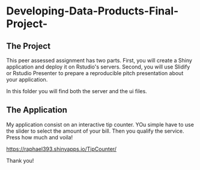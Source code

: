 # Developing-Data-Products-Final-Project-

## The Project 

This peer assessed assignment has two parts. First, you will create a Shiny application and deploy it on Rstudio's servers. Second, you will use Slidify or Rstudio Presenter to prepare a reproducible pitch presentation about your application.

In this folder you will find both the server and the ui files. 

## The Application 

My application consist on an interactive tip counter. YOu simple have to use the slider to select the amount of your bill. Then you qualify the service. Press how much and voila! 

https://raphael393.shinyapps.io/TipCounter/

Thank you! 